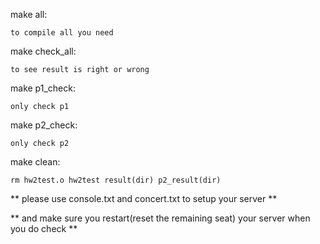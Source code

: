 make all:

	to compile all you need

make check_all:

	to see result is right or wrong

make p1_check:

	only check p1

make p2_check:

	only check p2

make clean:

	rm hw2test.o hw2test result(dir) p2_result(dir)

** please use console.txt and concert.txt to setup your server **

** and make sure you restart(reset the remaining seat) your server when you do check **
